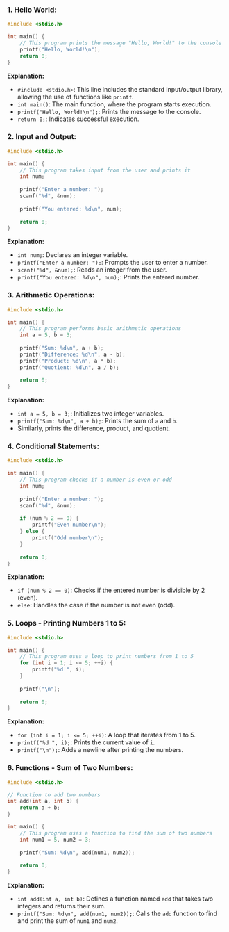 ### 1. Hello World:

```c
#include <stdio.h>

int main() {
    // This program prints the message "Hello, World!" to the console
    printf("Hello, World!\n");
    return 0;
}
```

**Explanation:**
- `#include <stdio.h>`: This line includes the standard input/output library, allowing the use of functions like `printf`.
- `int main()`: The main function, where the program starts execution.
- `printf("Hello, World!\n");`: Prints the message to the console.
- `return 0;`: Indicates successful execution.

### 2. Input and Output:

```c
#include <stdio.h>

int main() {
    // This program takes input from the user and prints it
    int num;
    
    printf("Enter a number: ");
    scanf("%d", &num);
    
    printf("You entered: %d\n", num);
    
    return 0;
}
```

**Explanation:**
- `int num;`: Declares an integer variable.
- `printf("Enter a number: ");`: Prompts the user to enter a number.
- `scanf("%d", &num);`: Reads an integer from the user.
- `printf("You entered: %d\n", num);`: Prints the entered number.

### 3. Arithmetic Operations:

```c
#include <stdio.h>

int main() {
    // This program performs basic arithmetic operations
    int a = 5, b = 3;
    
    printf("Sum: %d\n", a + b);
    printf("Difference: %d\n", a - b);
    printf("Product: %d\n", a * b);
    printf("Quotient: %d\n", a / b);
    
    return 0;
}
```

**Explanation:**
- `int a = 5, b = 3;`: Initializes two integer variables.
- `printf("Sum: %d\n", a + b);`: Prints the sum of `a` and `b`.
- Similarly, prints the difference, product, and quotient.

### 4. Conditional Statements:

```c
#include <stdio.h>

int main() {
    // This program checks if a number is even or odd
    int num;
    
    printf("Enter a number: ");
    scanf("%d", &num);
    
    if (num % 2 == 0) {
        printf("Even number\n");
    } else {
        printf("Odd number\n");
    }
    
    return 0;
}
```

**Explanation:**
- `if (num % 2 == 0)`: Checks if the entered number is divisible by 2 (even).
- `else`: Handles the case if the number is not even (odd).

### 5. Loops - Printing Numbers 1 to 5:

```c
#include <stdio.h>

int main() {
    // This program uses a loop to print numbers from 1 to 5
    for (int i = 1; i <= 5; ++i) {
        printf("%d ", i);
    }
    
    printf("\n");
    
    return 0;
}
```

**Explanation:**
- `for (int i = 1; i <= 5; ++i)`: A loop that iterates from 1 to 5.
- `printf("%d ", i);`: Prints the current value of `i`.
- `printf("\n");`: Adds a newline after printing the numbers.

### 6. Functions - Sum of Two Numbers:

```c
#include <stdio.h>

// Function to add two numbers
int add(int a, int b) {
    return a + b;
}

int main() {
    // This program uses a function to find the sum of two numbers
    int num1 = 5, num2 = 3;
    
    printf("Sum: %d\n", add(num1, num2));
    
    return 0;
}
```

**Explanation:**
- `int add(int a, int b)`: Defines a function named `add` that takes two integers and returns their sum.
- `printf("Sum: %d\n", add(num1, num2));`: Calls the `add` function to find and print the sum of `num1` and `num2`.
